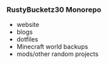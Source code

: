 ### RustyBucketz30 Monorepo

 - website
 - blogs
 - dotfiles
 - Minecraft world backups
 - mods/other random projects

